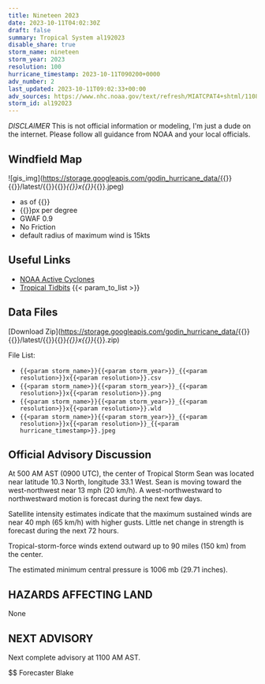 ```yaml
---
title: Nineteen 2023
date: 2023-10-11T04:02:30Z
draft: false
summary: Tropical System al192023
disable_share: true
storm_name: nineteen
storm_year: 2023
resolution: 100
hurricane_timestamp: 2023-10-11T090200+0000
adv_number: 2
last_updated: 2023-10-11T09:02:33+00:00
adv_sources: https://www.nhc.noaa.gov/text/refresh/MIATCPAT4+shtml/110834.shtml;https://www.nhc.noaa.gov/refresh/graphics_at4+shtml/083519.shtml?cone
storm_id: al192023
---
```

*DISCLAIMER* This is not official information or modeling, I'm just a dude on the internet.  Please follow all guidance from NOAA and your local officials.

## Windfield Map
![gis_img](https://storage.googleapis.com/godin_hurricane_data/{{<param storm_name>}}{{<param storm_year>}}/latest/{{<param storm_name>}}{{<param storm_year>}}_{{<param resolution>}}x{{<param resolution>}}_{{<param hurricane_timestamp>}}.jpeg)

- as of {{<param last_updated>}}
- {{<param resolution>}}px per degree
- GWAF 0.9
- No Friction
- default radius of maximum wind is 15kts

## Useful Links
- [NOAA Active Cyclones](https://www.nhc.noaa.gov/)
- [Tropical Tidbits](https://www.tropicaltidbits.com/storminfo/)
{{< param_to_list >}}

## Data Files
[Download Zip](https://storage.googleapis.com/godin_hurricane_data/{{<param storm_name>}}{{<param storm_year>}}/latest/{{<param storm_name>}}{{<param storm_year>}}_{{<param resolution>}}x{{<param resolution>}}_{{<param hurricane_timestamp>}}.zip)

File List:
- `{{<param storm_name>}}{{<param storm_year>}}_{{<param resolution>}}x{{<param resolution>}}.csv`
- `{{<param storm_name>}}{{<param storm_year>}}_{{<param resolution>}}x{{<param resolution>}}.png`
- `{{<param storm_name>}}{{<param storm_year>}}_{{<param resolution>}}x{{<param resolution>}}.wld`
- `{{<param storm_name>}}{{<param storm_year>}}_{{<param resolution>}}x{{<param resolution>}}_{{<param hurricane_timestamp>}}.jpeg`


## Official Advisory Discussion
At 500 AM AST (0900 UTC), the center of Tropical Storm Sean was
located near latitude 10.3 North, longitude 33.1 West. Sean is
moving toward the west-northwest near 13 mph (20 km/h).  A
west-northwestward to northwestward motion is forecast during the
next few days.
 
Satellite intensity estimates indicate that the maximum sustained 
winds are near 40 mph (65 km/h) with higher gusts. Little net 
change in strength is forecast during the next 72 hours.
 
Tropical-storm-force winds extend outward up to 90 miles (150 km)
from the center.
 
The estimated minimum central pressure is 1006 mb (29.71 inches).
 
 
HAZARDS AFFECTING LAND
----------------------
None
 
 
NEXT ADVISORY
-------------
Next complete advisory at 1100 AM AST.
 
$$
Forecaster Blake